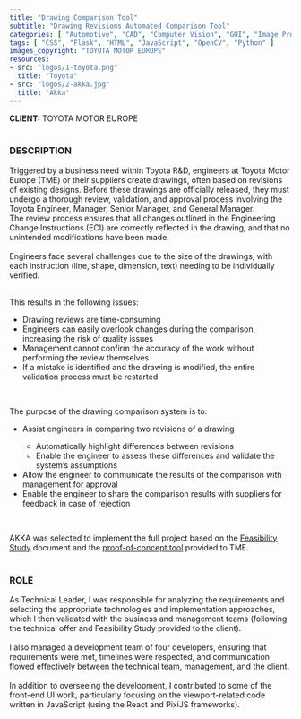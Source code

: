 ```yaml
---
title: "Drawing Comparison Tool"
subtitle: "Drawing Revisions Automated Comparison Tool"
categories: [ "Automotive", "CAD", "Computer Vision", "GUI", "Image Processing", "Management", "Mentoring", "R&D", "Web" ]
tags: [ "CSS", "Flask", "HTML", "JavaScript", "OpenCV", "Python" ]
images_copyright: "TOYOTA MOTOR EUROPE"
resources:
- src: "logos/1-toyota.png"
  title: "Toyota"
- src: "logos/2-akka.jpg"
  title: "Akka"
---
```


<b>CLIENT:</b> TOYOTA MOTOR EUROPE<br>
<br>

<h3>DESCRIPTION</h3>
Triggered by a business need within Toyota R&D, engineers at Toyota Motor Europe (TME) or their suppliers create drawings, often based on revisions of existing designs. Before these drawings are officially released, they must undergo a thorough review, validation, and approval process involving the Toyota Engineer, Manager, Senior Manager, and General Manager.<br>
The review process ensures that all changes outlined in the Engineering Change Instructions (ECI) are correctly reflected in the drawing, and that no unintended modifications have been made.<br>
<br>
Engineers face several challenges due to the size of the drawings, with each instruction (line, shape, dimension, text) needing to be individually verified.<br>
<br>

This results in the following issues:<br>
<ul>
<li>Drawing reviews are time-consuming</li>
<li>Engineers can easily overlook changes during the comparison, increasing the risk of quality issues</li>
<li>Management cannot confirm the accuracy of the work without performing the review themselves</li>
<li>If a mistake is identified and the drawing is modified, the entire validation process must be restarted</li>
</ul>
<br>

The purpose of the drawing comparison system is to:<br>
<ul>
<li>Assist engineers in comparing two revisions of a drawing</li>
    <ul>
    <li>Automatically highlight differences between revisions</li>
    <li>Enable the engineer to assess these differences and validate the system’s assumptions</li>
    </ul>
<li>Allow the engineer to communicate the results of the comparison with management for approval</li>
<li>Enable the engineer to share the comparison results with suppliers for feedback in case of rejection</li>
</ul>
<br>

AKKA was selected to implement the full project based on the <a href="pro/akka/dct-feasibility">Feasibility Study</a> document and the <a href="pro/akka/dct-poc">proof-of-concept tool</a> provided to TME.<br>
<br>

<h3>ROLE</h3>
As Technical Leader, I was responsible for analyzing the requirements and selecting the appropriate technologies and implementation approaches, which I then validated with the business and management teams (following the technical offer and Feasibility Study provided to the client).<br>
<br>
I also managed a development team of four developers, ensuring that requirements were met, timelines were respected, and communication flowed effectively between the technical team, management, and the client.<br>
<br>
In addition to overseeing the development, I contributed to some of the front-end UI work, particularly focusing on the viewport-related code written in JavaScript (using the React and PixiJS frameworks).<br>
